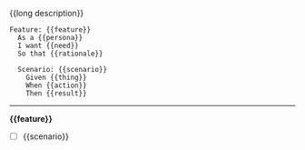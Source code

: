 {{long description}}

```gherkin
Feature: {{feature}}
  As a {{persona}}
  I want {{need}}
  So that {{rationale}}

  Scenario: {{scenario}}
    Given {{thing}}
    When {{action}}
    Then {{result}}
```

---

**{{feature}}**
- [ ] {{scenario}}
